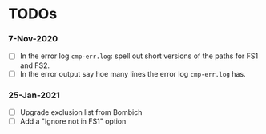 # TODOs

### 7-Nov-2020

- [ ] In the error log `cmp-err.log`: spell out short versions of the paths for FS1 and FS2.
- [ ] In the error output say hoe many lines the error log `cmp-err.log` has.

### 25-Jan-2021

- [ ] Upgrade exclusion list from Bombich
- [ ] Add a "Ignore not in FS1" option
